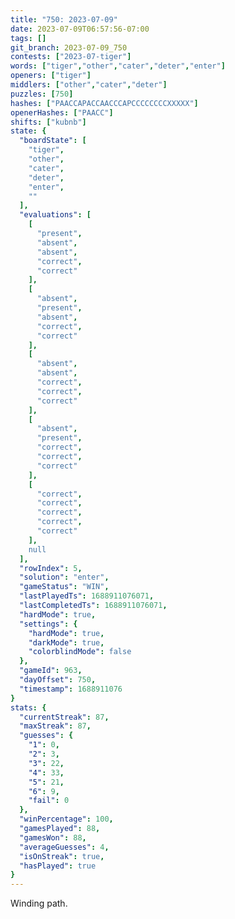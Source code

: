 ```yaml
---
title: "750: 2023-07-09"
date: 2023-07-09T06:57:56-07:00
tags: []
git_branch: 2023-07-09_750
contests: ["2023-07-tiger"]
words: ["tiger","other","cater","deter","enter"]
openers: ["tiger"]
middlers: ["other","cater","deter"]
puzzles: [750]
hashes: ["PAACCAPACCAACCCAPCCCCCCCCXXXXX"]
openerHashes: ["PAACC"]
shifts: ["kubnb"]
state: {
  "boardState": [
    "tiger",
    "other",
    "cater",
    "deter",
    "enter",
    ""
  ],
  "evaluations": [
    [
      "present",
      "absent",
      "absent",
      "correct",
      "correct"
    ],
    [
      "absent",
      "present",
      "absent",
      "correct",
      "correct"
    ],
    [
      "absent",
      "absent",
      "correct",
      "correct",
      "correct"
    ],
    [
      "absent",
      "present",
      "correct",
      "correct",
      "correct"
    ],
    [
      "correct",
      "correct",
      "correct",
      "correct",
      "correct"
    ],
    null
  ],
  "rowIndex": 5,
  "solution": "enter",
  "gameStatus": "WIN",
  "lastPlayedTs": 1688911076071,
  "lastCompletedTs": 1688911076071,
  "hardMode": true,
  "settings": {
    "hardMode": true,
    "darkMode": true,
    "colorblindMode": false
  },
  "gameId": 963,
  "dayOffset": 750,
  "timestamp": 1688911076
}
stats: {
  "currentStreak": 87,
  "maxStreak": 87,
  "guesses": {
    "1": 0,
    "2": 3,
    "3": 22,
    "4": 33,
    "5": 21,
    "6": 9,
    "fail": 0
  },
  "winPercentage": 100,
  "gamesPlayed": 88,
  "gamesWon": 88,
  "averageGuesses": 4,
  "isOnStreak": true,
  "hasPlayed": true
}
---
```

<!-- more -->
Winding path.
